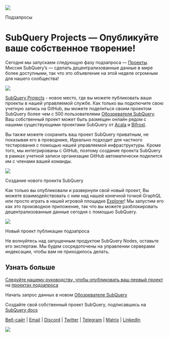 ![](https://miro.medium.com/max/1400/0*Jhkt10DyMiptFocJ)

Подзапросы

# SubQuery Projects — Опубликуйте ваше собственное творение!


Сегодня мы запускаем следующую фазу подзапроса — [Проекты](https://project.subquery.network). Миссия SubQuery’s — сделать децентрализованные данные в мире более доступными, так что это объявление на этой неделе огромным для нашего сообщества!



![](https://miro.medium.com/max/464/0*FTsLOuy0A4cWEwcp)

[SubQuery Projects](https://project.subquery.network) - новое место, где вы можете публиковать ваши проекты в нашей управляемой службе. Как только вы подключите свою учетную запись на GitHub, вы можете поделиться своим проектом SubQuery более чем с 500 пользователями [Обозревателя SubQuery](https://explorer.subquery.network/). Ваш собственный проект может быть размещен онлайн рядом с нашими существующими проектами SubQuery от [Acala](https://explorer.subquery.network/subquery/OnFinality-io/acala-subql) и [Bifrost](https://explorer.subquery.network/subquery/bifrost-finance/subql).

Вы также можете сохранить ваш проект SubQuery приватным, не показывая его в проводнике, Идеально подходит для частного тестирования с помощью нашей управляемой инфраструктуры. Кроме того, мы интегрированы с GitHub, поэтому создание проекта SubQuery в рамках учетной записи организации GitHub автоматически поделится им с членами вашей команды.



![](https://miro.medium.com/max/1400/1*IupCbHA6aaal26sYbK-Hbw.png)

Создание нового проекта SubQuery

Как только вы опубликовали и развернули свой новый проект, Вы можете взаимодействовать с ним над нашей конечной точкой GraphQL или просто играть в нашей игровой площадке [Explorer](https://explorer.subquery.network/)! Мы запустим его как это производное приложение, так что вы можете разблокировать децентрализованные данные сегодня с помощью SubQuery.



![](https://miro.medium.com/max/1400/1*Re6uHuy05UzWttfWQBM6hg.png)

Новый проект публикации подзапроса

Не волнуйтесь над запущенным продуктом SubQuery Nodes, оставьте его экспертам. Мы будем сосредоточены на управлении серверами индексации, чтобы вам не приходилось делать.

## Узнать больше

[Следуйте нашему руководству, чтобы опубликовать ваш первый проект](https://doc.subquery.network/publish/publish.html) на [проектах подзапроса](https://project.subquery.network)

Начать запрос данных в новом [Обозревателе SubQuery](https://explorer.subquery.network/)

Создайте свой собственный проект SubQuery, подписавшись на [SubQuery docs](https://doc.subquery.network/)

[Веб-сайт](https://subquery.network/) | [Email](mailto:hello@subquery.network) | [Discord](https://discord.com/invite/78zg8aBSMG) | [Twitter](https://twitter.com/subquerynetwork) | [Telegram](https://t.me/subquerynetwork) | [Matrix](https://matrix.to/#/#subquery:matrix.org) | [LinkedIn](https://www.linkedin.com/company/subquery)

![](https://miro.medium.com/max/1400/0*4Yetj66AO5gHV2rt)